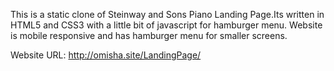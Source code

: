 This is a static clone of Steinway and Sons Piano Landing Page.Its written in HTML5 and CSS3 with a little bit of javascript for hamburger menu. Website is mobile responsive and has hamburger menu for smaller screens.

Website URL: http://omisha.site/LandingPage/
